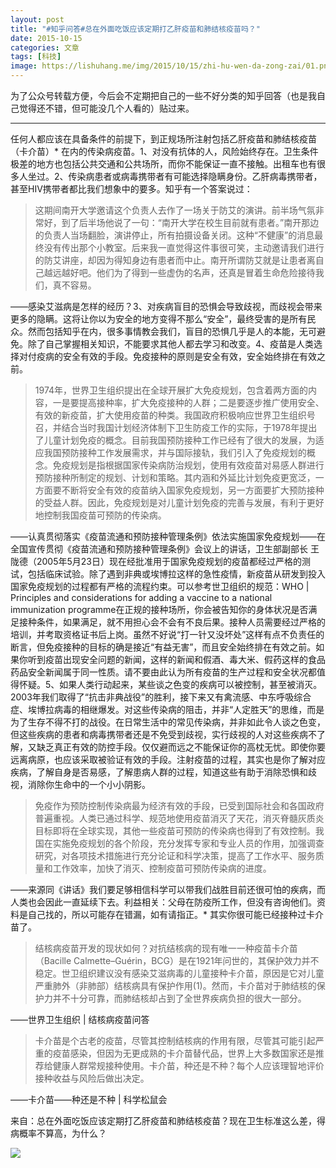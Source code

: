 ```yaml
---
layout: post
title: "#知乎问答#总在外面吃饭应该定期打乙肝疫苗和肺结核疫苗吗？"
date: 2015-10-15
categories: 文章
tags: [科技]
image: https://lishuhang.me/img/2015/10/15/zhi-hu-wen-da-zong-zai/01.png
---
```


为了公众号转载方便，今后会不定期把自己的一些不好分类的知乎回答（也是我自己觉得还不错，但可能没几个人看的）贴过来。

-----------------------------

任何人都应该在具备条件的前提下，到正规场所注射包括乙肝疫苗和肺结核疫苗（卡介苗）* 在内的传染病疫苗。1、对没有抗体的人，风险始终存在。卫生条件极差的地方也包括公共交通和公共场所，而你不能保证一直不接触。出租车也有很多人坐过。2、传染病患者或病毒携带者有可能选择隐瞒身份。乙肝病毒携带者，甚至HIV携带者都比我们想象中的要多。知乎有一个答案说过：

> 这期间南开大学邀请这个负责人去作了一场关于防艾的演讲。前半场气氛非常好，到了后半场他说了一句：“南开大学在校生目前就有患者。”南开那边的负责人当场翻脸，演讲停止，所有拍摄设备关闭。这种“不健康”的消息最终没有传出那个小教室。后来我一直觉得这件事很可笑，主动邀请我们进行的防艾讲座，却因为得知身边有患者而中止。南开所谓防艾就是让患者离自己越远越好吧。他们为了得到一些虚伪的名声，还真是冒着生命危险接待我们，真不容易。

——感染艾滋病是怎样的经历？3、对疾病盲目的恐惧会导致歧视，而歧视会带来更多的隐瞒。这将让你以为安全的地方变得不那么“安全”，最终受害的是所有民众。然而包括知乎在内，很多事情教会我们，盲目的恐惧几乎是人的本能，无可避免。除了自己掌握相关知识，不能要求其他人都去学习和改变。4、疫苗是人类选择对付疫病的安全有效的手段。免疫接种的原则是安全有效，安全始终排在有效之前。

> 1974年，世界卫生组织提出在全球开展扩大免疫规划，包含着两方面的内容，一是要提高接种率，扩大免疫接种的人群；二是要逐步推广使用安全、有效的新疫苗，扩大使用疫苗的种类。我国政府积极响应世界卫生组织号召，并结合当时我国计划经济体制下卫生防疫工作的实际，于1978年提出了儿童计划免疫的概念。目前我国预防接种工作已经有了很大的发展，为适应我国预防接种工作发展需求，并与国际接轨，我们引入了免疫规划的概念。免疫规划是指根据国家传染病防治规划，使用有效疫苗对易感人群进行预防接种所制定的规划、计划和策略。其内涵和外延比计划免疫更宽泛，一方面要不断将安全有效的疫苗纳入国家免疫规划，另一方面要扩大预防接种的受益人群。因此，免疫规划是对儿童计划免疫的完善与发展，有利于更好地控制我国疫苗可预防的传染病。

——认真贯彻落实《疫苗流通和预防接种管理条例》依法实施国家免疫规划——在全国宣传贯彻《疫苗流通和预防接种管理条例》会议上的讲话，卫生部副部长 王陇德（2005年5月23日）现在经批准用于国家免疫规划的疫苗都经过严格的测试，包括临床试验。除了遇到非典或埃博拉这样的急性疫情，新疫苗从研发到投入国家免疫规划的过程都有严格的流程约束。可以参考世卫组织的规范：WHO | Principles and considerations for adding a vaccine to a national immunization programme在正规的接种场所，你会被告知你的身体状况是否满足接种条件，如果满足，就不用担心会不会有不良后果。接种人员需要经过严格的培训，并考取资格证书后上岗。虽然不好说“打一针又没坏处”这样有点不负责任的断言，但免疫接种的目标的确是接近“有益无害”，而且安全始终排在有效之前。如果你听到疫苗出现安全问题的新闻，这样的新闻和假酒、毒大米、假药这样的食品药品安全新闻属于同一性质。请不要由此认为所有疫苗的生产过程和安全状况都值得怀疑。5、如果人类行动起来，某些谈之色变的疾病可以被控制，甚至被消灭。2003年我们取得了“抗击非典战役”的胜利，接下来又有禽流感、中东呼吸综合症、埃博拉病毒的相继爆发。对这些传染病的阻击，并非“人定胜天”的思维，而是为了生存不得不打的战役。在日常生活中的常见传染病，并非如此令人谈之色变，但这些疾病的患者和病毒携带者还是不免受到歧视，实行歧视的人对这些疾病不了解，又缺乏真正有效的防控手段。仅仅避而远之不能保证你的高枕无忧。即使你要远离病原，也应该采取被验证有效的手段。注射疫苗的过程，其实也是你了解对应疾病，了解自身是否易感，了解患病人群的过程，知道这些有助于消除恐惧和歧视，消除你生命中的一个小小阴影。

> 免疫作为预防控制传染病最为经济有效的手段，已受到国际社会和各国政府普遍重视。人类已通过科学、规范地使用疫苗消灭了天花，消灭脊髓灰质炎目标即将在全球实现，其他一些疫苗可预防的传染病也得到了有效控制。我国在实施免疫规划的各个阶段，充分发挥专家和专业人员的作用，加强调查研究，对各项技术措施进行充分论证和科学决策，提高了工作水平、服务质量和工作效率，加快了消灭、控制疫苗可预防传染病的进度。

——来源同《讲话》我们要足够相信科学可以带我们战胜目前还很可怕的疾病，而人类也会因此一直延续下去。利益相关：父母在防疫所工作，但没有咨询他们。资料是自己找的，所以可能存在错漏，如有请指正。* 其实你很可能已经接种过卡介苗了。

> 结核病疫苗开发的现状如何？对抗结核病的现有唯一一种疫苗卡介苗（Bacille Calmette–Guérin，BCG）是在1921年问世的，其保护效力并不稳定。世卫组织建议没有感染艾滋病毒的儿童接种卡介苗，原因是它对儿童严重肺外（非肺部）结核病具有保护作用(1)。然而，卡介苗对于肺结核的保护力并不十分可靠，而肺结核却占到了全世界疾病负担的很大一部分。

——世界卫生组织 | 结核病疫苗问答

> 卡介苗是个古老的疫苗，尽管其控制结核病的作用有限，尽管其可能引起严重的疫苗感染，但因为无更成熟的卡介苗替代品，世界上大多数国家还是推荐给健康人群常规接种使用。卡介苗，种还是不种？每个人应该理智地评价接种收益与风险后做出决定。

——卡介苗——种还是不种 | 科学松鼠会

来自：总在外面吃饭应该定期打乙肝疫苗和肺结核疫苗？现在卫生标准这么差，得病概率不算高，为什么？

![](http://mmbiz.qpic.cn/mmbiz/AdRKyBVLoHLONVHN1GMqYOVgtPdMDfcicX9ZYnmEiagtic7Pib2JQY9mk2AcoyWQKQs2HuwdpLASusYupVG7dpIUJQ/0?wx_fmt=gif)